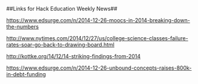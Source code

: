 ##Links for Hack Education Weekly News##

https://www.edsurge.com/n/2014-12-26-moocs-in-2014-breaking-down-the-numbers

http://www.nytimes.com/2014/12/27/us/college-science-classes-failure-rates-soar-go-back-to-drawing-board.html

http://kottke.org/14/12/14-striking-findings-from-2014

https://www.edsurge.com/n/2014-12-26-unbound-concepts-raises-800k-in-debt-funding
